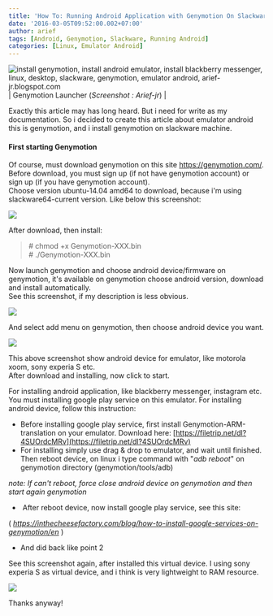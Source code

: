 ```yaml
---
title: 'How To: Running Android Application with Genymotion On Slackware Linux'
date: '2016-03-05T09:52:00.002+07:00'
author: arief
tags: [Android, Genymotion, Slackware, Running Android]
categories: [Linux, Emulator Android]
---
```


![install genymotion, install android emulator, install blackberry messenger, linux, desktop, slackware, genymotion, emulator android, arief-jr.blogspot.com](https://4.bp.blogspot.com/-_H3vqJijjRg/VtnJNkNI5EI/AAAAAAAADAA/YzqWTsYLT2A/s1600/Genymotion.png)
| Genymotion Launcher (_Screenshot : Arief-jr_) |

Exactly this article may has long heard. But i need for write as my documentation. So i decided to create this article about emulator android this is genymotion, and i install genymotion on slackware machine.

#### First starting Genymotion

Of course, must download genymotion on this site https://genymotion.com/. Before download, you must sign up (if not have genymotion account) or sign up (if you have genymotion account).  
Choose version ubuntu-14.04 amd64 to download, because i'm using slackware64-current version. Like below this screenshot:

![](https://1.bp.blogspot.com/-b9D6FmsB98A/Vto9YaLn57I/AAAAAAAADAM/C2MNpmwfgDs/s1600/Genymotion1.png)

After download, then install:

> \# chmod +x Genymotion-XXX.bin  
> \# ./Genymotion-XXX.bin

Now launch genymotion and choose android device/firmware on genymotion, it's available on genymotion choose android version, download and install automatically.  
See this screenshot, if my description is less obvious.

![](https://1.bp.blogspot.com/-OIMEqoP2kBE/VtpEvw445zI/AAAAAAAADAc/540NcuAs-M8/s1600/Screenshot_20160305_091118.png)

And select add menu on genymotion, then choose android device you want.

![](https://3.bp.blogspot.com/-9YWWupTZDWI/VtpE5E235ZI/AAAAAAAADAg/FVCO-rxSw-o/s1600/Screenshot_20160305_091207.png)

This above screenshot show android device for emulator, like motorola xoom, sony experia S etc.  
After download and installing, now click to start.  

For installing android application, like blackberry messenger, instagram etc. You must installing google play service on this emulator. For installing android device, follow this instruction:

* Before installing google play service, first install Genymotion-ARM-translation on your emulator. Download here: [https://filetrip.net/dl?4SUOrdcMRv](https://filetrip.net/dl?4SUOrdcMRv)
* For installing simply use drag & drop to emulator, and wait until finished. Then reboot device, on linux i type command with "_adb reboot_" on genymotion directory (genymotion/tools/adb)

_note: If can't reboot, force close android device on genymotion and then      start again genymotion_  

*  After reboot device, now install google play service, see this site:

( _https://inthecheesefactory.com/blog/how-to-install-google-services-on-genymotion/en_ )  

* And did back like point 2

See this screenshot again, after installed this virtual device. I using sony experia S as virtual device, and i think is very lightweight to RAM resource.

![](https://1.bp.blogspot.com/-pIiz5015akc/VtpI_0abBwI/AAAAAAAADAw/Nf9WU0bh6SQ/s1600/Screenshot_20160305_094235.png)

Thanks anyway!